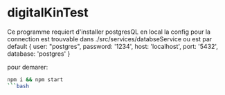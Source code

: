 # digitalKinTest

Ce programme requiert d'installer postgresQL en local
la config pour la connection est trouvable dans ./src/services/databseService ou est par default
{
        user: "postgres",
        password: '1234',
        host: 'localhost',
        port: '5432',
        database: 'postgres'
}

pour demarer:
```bash
npm i && npm start 
```bash
